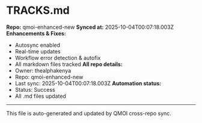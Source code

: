 # TRACKS.md

**Repo:** qmoi-enhanced-new
**Synced at:** 2025-10-04T00:07:18.003Z
**Enhancements & Fixes:**
- Autosync enabled
- Real-time updates
- Workflow error detection & autofix
- All markdown files tracked
**All repo details:**
- Owner: thealphakenya
- Repo: qmoi-enhanced-new
- Last sync: 2025-10-04T00:07:18.003Z
**Automation status:**
- Status: Success
- All .md files updated
---
This file is auto-generated and updated by QMOI cross-repo sync.
